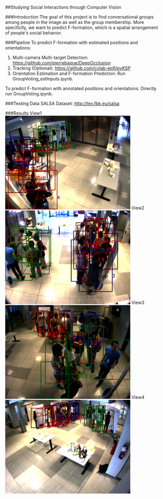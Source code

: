 ##Studying Social Interactions through Computer Vision

###Introduction
The goal of this project is to find conversational groups among people in the image as well as the group membership.
More specificlly, we want to predict F-formation, which is a spatial arrangement of people's social behavior.

###Pipeline
To predict F-formation with estimated positions and orientations:
1. Multi-camera Multi-target Detection: https://github.com/pierrebaque/DeepOcclusion
2. Tracking (Optional): https://github.com/cvlab-epfl/pyKSP
3. Orientation Estimation and F-formation Prediction: Run GroupVoting_estInputs.ipynb.

To predict F-formation with annotated positions and orientations:
Directly run GroupVoting.ipynb.

###Testing Data
SALSA Dataset: http://tev.fbk.eu/salsa

###Results
View1
<img src="./results_social_img/GTffResults_cam0_fid0.png" alt="View1" width="400px"/>
View2
<img src="./results_social_img/GTffResults_cam1_fid0.png" alt="View2" width="400px"/>
View3
<img src="./results_social_img/GTffResults_cam2_fid0.png" alt="View3" width="400px"/>
View4
<img src="./results_social_img/GTffResults_cam3_fid0.png" alt="View4" width="400px"/>
